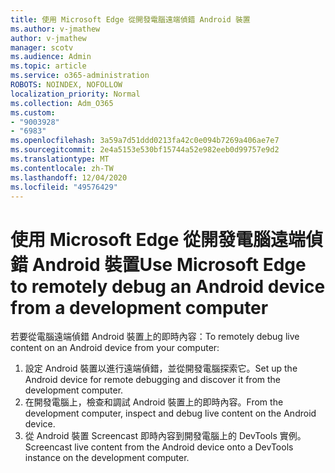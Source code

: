 ```yaml
---
title: 使用 Microsoft Edge 從開發電腦遠端偵錯 Android 裝置
ms.author: v-jmathew
author: v-jmathew
manager: scotv
ms.audience: Admin
ms.topic: article
ms.service: o365-administration
ROBOTS: NOINDEX, NOFOLLOW
localization_priority: Normal
ms.collection: Adm_O365
ms.custom:
- "9003928"
- "6983"
ms.openlocfilehash: 3a59a7d51ddd0213fa42c0e094b7269a406ae7e7
ms.sourcegitcommit: 2e4a5153e530bf15744a52e982eeb0d99757e9d2
ms.translationtype: MT
ms.contentlocale: zh-TW
ms.lasthandoff: 12/04/2020
ms.locfileid: "49576429"
---
```

# <a name="use-microsoft-edge-to-remotely-debug-an-android-device-from-a-development-computer"></a><span data-ttu-id="5faa4-102">使用 Microsoft Edge 從開發電腦遠端偵錯 Android 裝置</span><span class="sxs-lookup"><span data-stu-id="5faa4-102">Use Microsoft Edge to remotely debug an Android device from a development computer</span></span>

<span data-ttu-id="5faa4-103">若要從電腦遠端偵錯 Android 裝置上的即時內容：</span><span class="sxs-lookup"><span data-stu-id="5faa4-103">To remotely debug live content on an Android device from your computer:</span></span>

1. <span data-ttu-id="5faa4-104">設定 Android 裝置以進行遠端偵錯，並從開發電腦探索它。</span><span class="sxs-lookup"><span data-stu-id="5faa4-104">Set up the Android device for remote debugging and discover it from the development computer.</span></span>
2. <span data-ttu-id="5faa4-105">在開發電腦上，檢查和調試 Android 裝置上的即時內容。</span><span class="sxs-lookup"><span data-stu-id="5faa4-105">From the development computer, inspect and debug live content on the Android device.</span></span>
3. <span data-ttu-id="5faa4-106">從 Android 裝置 Screencast 即時內容到開發電腦上的 DevTools 實例。</span><span class="sxs-lookup"><span data-stu-id="5faa4-106">Screencast live content from the Android device onto a DevTools instance on the development computer.</span></span>
